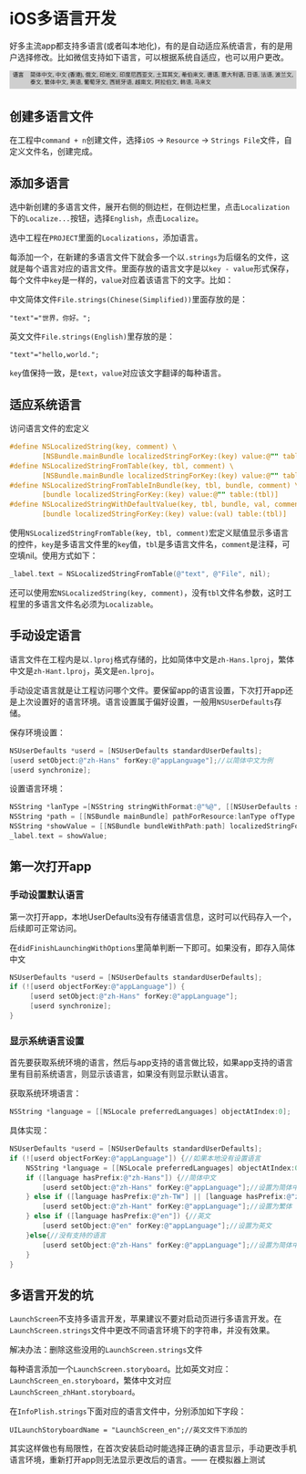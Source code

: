 # iOS多语言开发

好多主流app都支持多语言(或者叫本地化)，有的是自动适应系统语言，有的是用户选择修改。比如微信支持如下语言，可以根据系统自适应，也可以用户更改。

![img](https://github.com/mxdios/notebook/blob/master/notebooks/images/QQ20161117-0.png?raw=true)

## 创建多语言文件

在工程中`command + n`创建文件，选择`iOS` -> `Resource` -> `Strings File`文件，自定义文件名，创建完成。

## 添加多语言

选中新创建的多语言文件，展开右侧的侧边栏，在侧边栏里，点击`Localization`下的`Localize...`按钮，选择`English`，点击`Localize`。

选中工程在`PROJECT`里面的`Localizations`，添加语言。

每添加一个，在新建的多语言文件下就会多一个以`.strings`为后缀名的文件，这就是每个语言对应的语言文件。里面存放的语言文字是以`key - value`形式保存，每个文件中`key`是一样的，`value`对应着该语言下的文字。比如：

中文简体文件`File.strings(Chinese(Simplified))`里面存放的是：

```
"text"="世界，你好。";
```

英文文件`File.strings(English)`里存放的是：

```
"text"="hello,world.";
```

`key`值保持一致，是`text`，`value`对应该文字翻译的每种语言。

## 适应系统语言

访问语言文件的宏定义

```Objective-C
#define NSLocalizedString(key, comment) \
	    [NSBundle.mainBundle localizedStringForKey:(key) value:@"" table:nil]
#define NSLocalizedStringFromTable(key, tbl, comment) \
	    [NSBundle.mainBundle localizedStringForKey:(key) value:@"" table:(tbl)]
#define NSLocalizedStringFromTableInBundle(key, tbl, bundle, comment) \
	    [bundle localizedStringForKey:(key) value:@"" table:(tbl)]
#define NSLocalizedStringWithDefaultValue(key, tbl, bundle, val, comment) \
	    [bundle localizedStringForKey:(key) value:(val) table:(tbl)]
```

使用`NSLocalizedStringFromTable(key, tbl, comment)`宏定义赋值显示多语言的控件，`key`是多语言文件里的`key`值，`tbl`是多语言文件名，`comment`是注释，可空填nil。使用方式如下：

```Objective-C
_label.text = NSLocalizedStringFromTable(@"text", @"File", nil);
```

还可以使用宏`NSLocalizedString(key, comment)`，没有`tbl`文件名参数，这时工程里的多语言文件名必须为`Localizable`。

## 手动设定语言

语言文件在工程内是以`.lproj`格式存储的，比如简体中文是`zh-Hans.lproj`，繁体中文是`zh-Hant.lproj`，英文是`en.lproj`。

手动设定语言就是让工程访问哪个文件。要保留app的语言设置，下次打开app还是上次设置好的语言环境。语言设置属于偏好设置，一般用`NSUserDefaults`存储。

保存环境设置：

```Objective-C
NSUserDefaults *userd = [NSUserDefaults standardUserDefaults];
[userd setObject:@"zh-Hans" forKey:@"appLanguage"];//以简体中文为例
[userd synchronize];
```

设置语言环境：

```Objective-C
NSString *lanType =[NSString stringWithFormat:@"%@", [[NSUserDefaults standardUserDefaults] objectForKey:@"appLanguage"]];
NSString *path = [[NSBundle mainBundle] pathForResource:lanType ofType:@"lproj"];
NSString *showValue = [[NSBundle bundleWithPath:path] localizedStringForKey:@"showTxt" value:nil table:@"File"];
_label.text = showValue;
```

## 第一次打开app

### 手动设置默认语言

第一次打开app，本地UserDefaults没有存储语言信息，这时可以代码存入一个，后续即可正常访问。

在`didFinishLaunchingWithOptions`里简单判断一下即可。如果没有，即存入简体中文

```Objective-C
NSUserDefaults *userd = [NSUserDefaults standardUserDefaults];
if (![userd objectForKey:@"appLanguage"]) { 
     [userd setObject:@"zh-Hans" forKey:@"appLanguage"];
     [userd synchronize];
}
```

### 显示系统语言设置

首先要获取系统环境的语言，然后与app支持的语言做比较，如果app支持的语言里有目前系统语言，则显示该语言，如果没有则显示默认语言。

获取系统环境语言：

```Objective-C
NSString *language = [[NSLocale preferredLanguages] objectAtIndex:0];
```

具体实现：

```Objective-C
NSUserDefaults *userd = [NSUserDefaults standardUserDefaults];
if (![userd objectForKey:@"appLanguage"]) {//如果本地没有设置语言
    NSString *language = [[NSLocale preferredLanguages] objectAtIndex:0];//获取系统语言环境
    if ([language hasPrefix:@"zh-Hans"]) {//简体中文
        [userd setObject:@"zh-Hans" forKey:@"appLanguage"];//设置为简体中文
    } else if ([language hasPrefix:@"zh-TW"] || [language hasPrefix:@"zh-HK"] || [language hasPrefix:@"zh-Hant"]) {//台湾繁体，香港繁体和繁体
        [userd setObject:@"zh-Hant" forKey:@"appLanguage"];//设置为繁体
    } else if ([language hasPrefix:@"en"]) {//英文
        [userd setObject:@"en" forKey:@"appLanguage"];//设置为英文
    }else{//没有支持的语言
        [userd setObject:@"zh-Hans" forKey:@"appLanguage"];//设置为简体中文
    }
}
```


## 多语言开发的坑

`LaunchScreen`不支持多语言开发，苹果建议不要对启动页进行多语言开发。在`LaunchScreen.strings`文件中更改不同语言环境下的字符串，并没有效果。

解决办法：删除这些没用的`LaunchScreen.strings`文件

每种语言添加一个`LaunchScreen.storyboard`。比如英文对应：`LaunchScreen_en.storyboard`，繁体中文对应`LaunchScreen_zhHant.storyboard`。

在`InfoPlish.strings`下面对应的语言文件中，分别添加如下字段：

```
UILaunchStoryboardName = "LaunchScreen_en";//英文文件下添加的
```

其实这样做也有局限性，在首次安装启动时能选择正确的语言显示，手动更改手机语言环境，重新打开app则无法显示更改后的语言。—— 在模拟器上测试


